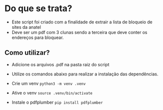 # Do que se trata?
- Este script foi criado com a finalidade de extrair a lista de bloqueio de sites da anatel
- Deve ser um pdf com 3 clunas sendo a terceira que deve conter os endereços para bloquear.

## Como utilizar?
- Adicione os arquivos .pdf na pasta raiz do script

- Utilize os comandos abaixo para realizar a instalação das dependências.

- Crie um venv
```python3 -m venv .venv```

- Ative o venv
```source .venv/bin/activate```

- Instale o pdfplumber
```pip install pdfplumber```
